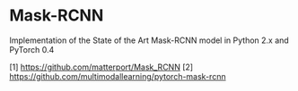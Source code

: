 # Mask-RCNN
Implementation of the State of the Art Mask-RCNN model in Python 2.x and PyTorch 0.4

[1] https://github.com/matterport/Mask_RCNN
[2] https://github.com/multimodallearning/pytorch-mask-rcnn
